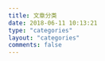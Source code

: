 ```yaml
---
title: 文章分类
date: 2018-06-11 10:13:21
type: "categories"
layout: "categories"
comments: false
---
```

